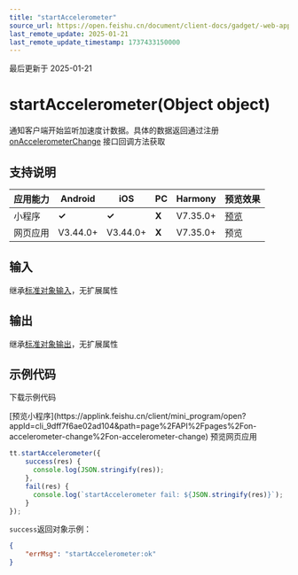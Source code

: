 ```yaml
---
title: "startAccelerometer"
source_url: https://open.feishu.cn/document/client-docs/gadget/-web-app-api/device/accelerometer/startaccelerometer
last_remote_update: 2025-01-21
last_remote_update_timestamp: 1737433150000
---
```

最后更新于 2025-01-21

# startAccelerometer(Object object)

通知客户端开始监听加速度计数据。具体的数据返回通过注册 [onAccelerometerChange](https://open.feishu.cn/document/uYjL24iN/uEzNx4SM3EjLxcTM) 接口回调方法获取

## 支持说明

应用能力 | Android | iOS | PC | Harmony | 预览效果
--- | --- | --- | --- | --- | ---
小程序 | **✓** | **✓** | **X** | V7.35.0+ | [预览](https://applink.feishu.cn/client/mini_program/open?appId=cli_9dff7f6ae02ad104&path=page%2FAPI%2Fpages%2Fon-accelerometer-change%2Fon-accelerometer-change)
网页应用 | V3.44.0+ | V3.44.0+ | **X** | V7.35.0+ | 预览

## 输入

继承[标准对象输入](https://open.feishu.cn/document/uYjL24iN/ukzNy4SO3IjL5cjM)，无扩展属性

## 输出

继承[标准对象输出](https://open.feishu.cn/document/uYjL24iN/ukzNy4SO3IjL5cjM#8c92acb8)，无扩展属性

## 示例代码

<md-download-code href="https://open.feishu.cn/document/uYjL24iN/uYDM04iNwQjL2ADN" mobileDisplay="none">下载示例代码</md-download-code>

<div style="display: flex">
          [预览小程序](https://applink.feishu.cn/client/mini_program/open?appId=cli_9dff7f6ae02ad104&path=page%2FAPI%2Fpages%2Fon-accelerometer-change%2Fon-accelerometer-change)
          预览网页应用

</div> 

```js
tt.startAccelerometer({ 
    success(res) {
      console.log(JSON.stringify(res));
    },
    fail(res) {
      console.log(`startAccelerometer fail: ${JSON.stringify(res)}`);
    }
});
```

`success`返回对象示例：
```json
{
    "errMsg": "startAccelerometer:ok"
}
```
